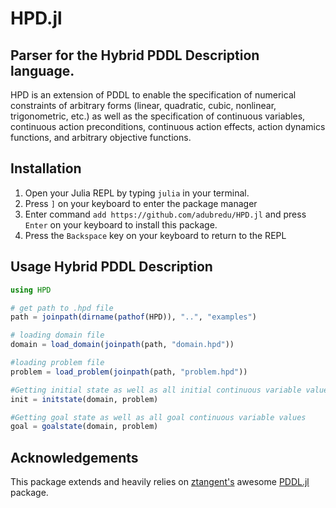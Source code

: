 # HPD.jl 
## Parser for the Hybrid PDDL Description language.

HPD is an extension of PDDL to enable the specification of numerical constraints
of arbitrary forms (linear, quadratic, cubic, nonlinear, trigonometric, etc.) as 
well as the specification of continuous variables, continuous action preconditions,
continuous action effects, action dynamics functions, and arbitrary objective functions.

## Installation
1. Open your Julia REPL by typing  `julia` in your terminal.
2. Press `]` on your keyboard to enter the package manager
3. Enter command `add https://github.com/adubredu/HPD.jl` and press 
`Enter` on your keyboard to install this package.
4. Press the `Backspace` key on your keyboard to return to the REPL

## Usage Hybrid PDDL Description
```julia
using HPD 

# get path to .hpd file
path = joinpath(dirname(pathof(HPD)), "..", "examples") 

# loading domain file
domain = load_domain(joinpath(path, "domain.hpd"))

#loading problem file
problem = load_problem(joinpath(path, "problem.hpd"))

#Getting initial state as well as all initial continuous variable values
init = initstate(domain, problem)

#Getting goal state as well as all goal continuous variable values
goal = goalstate(domain, problem)

```

## Acknowledgements
This package extends and heavily relies on [ztangent's](https://github.com/ztangent/) awesome [PDDL.jl](https://github.com/JuliaPlanners/PDDL.jl) package.

